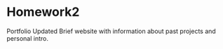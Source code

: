 # Homework2
Portfolio Updated
Brief website with information about past projects and personal intro.
